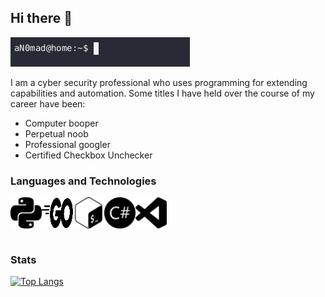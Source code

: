 ## Hi there 👋

![Header](https://github.com/aN0mad/aN0mad/blob/main/static/terminal1.gif "Header")

I am a cyber security professional who uses programming for extending capabilities and automation. Some titles I have held over the course of my career have been:
* Computer booper 
* Perpetual noob
* Professional googler
* Certified Checkbox Unchecker


### Languages and Technologies
<img src="https://github.com/aN0mad/aN0mad/blob/main/static/python.svg" align=left width=50 height=50>
<img src="https://github.com/aN0mad/aN0mad/blob/main/static/go.svg" align=left width=50 height=50>
<img src="https://github.com/aN0mad/aN0mad/blob/main/static/bash.svg" align=left width=50 height=50>
<img src="https://github.com/aN0mad/aN0mad/blob/main/static/csharp.svg" align=left width=50 height=50>
<img src="https://github.com/aN0mad/aN0mad/blob/main/static/vscode.svg" align=left width=50 height=50>

<br clear="all">
<br clear="all">

### Stats
[![Top Langs](https://github-readme-stats.vercel.app/api/top-langs/?username=aN0mad)](https://github.com/anuraghazra/github-readme-stats)

